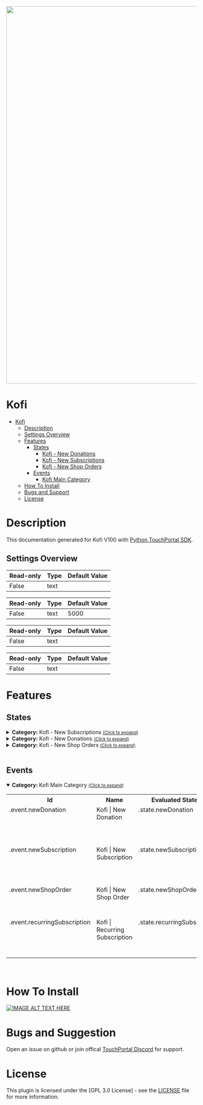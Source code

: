 
<img src="https://github.com/gitagogaming/Kofi-TouchPortal-Plugin/assets/76603653/4c3e4761-ad49-4863-841d-4103de39389a" width="1000" height="1000">

# Kofi
- [Kofi](#Kofi)
  - [Description](#description) 
  - [Settings Overview](#Settings-Overview)
  - [Features](#Features)
    - [States](#states)
        - [Kofi - New Donations](#gitago.kofi.donationstates)
        - [Kofi - New Subscriptions](#gitago.kofi.subscriptionstates)
        - [Kofi - New Shop Orders](#gitago.kofi.shopstates)
    - [Events](#events)
        - [Kofi Main Category](#gitago.kofi.mainevents)
  - [How To Install](#how-to-install)
  - [Bugs and Support](#bugs-and-suggestion)
  - [License](#license)
  
# Description

This documentation generated for Kofi V100 with [Python TouchPortal SDK](https://github.com/KillerBOSS2019/TouchPortal-API).

## Settings Overview
| Read-only | Type | Default Value |
| --- | --- | --- |
| False | text |  |

| Read-only | Type | Default Value |
| --- | --- | --- |
| False | text | 5000 |

| Read-only | Type | Default Value |
| --- | --- | --- |
| False | text |  |

| Read-only | Type | Default Value |
| --- | --- | --- |
| False | text |  |


# Features

## States
<details id='gitago.kofi.subscriptionstates'><summary><b>Category:</b> Kofi - New Subscriptions <small><ins>(Click to expand)</ins></small></summary>


| Id | Description | DefaultValue | parentGroup |
| --- | --- | --- | --- |
| .subscription.is_first_subscription_payment | Is this the first subscription payment |  |   |
| .subscription.timestamp | Timestamp of the Subscription Payment |  |   |
| .subscription.is_public | Is the Subscription Payment Public |  |   |
| .subscription.from_name | Name of the Subscriber |  |   |
| .subscription.message | Message from the Subscriber |  |   |
| .subscription.amount | Amount of the Subscription Payment |  |   |
| .subscription.currency_type | Currency Type of the Subscription Payment |  |   |
| .subscription.tier_name | Name of the Subscription Tier |  |   |
| .state.newSubscription | New Subscription Event |  |   |
| .state.recurringSubscription | Recurring Subscription Event |  |   |
</details>

<details id='gitago.kofi.donationstates'><summary><b>Category:</b> Kofi - New Donations <small><ins>(Click to expand)</ins></small></summary>


| Id | Description | DefaultValue | parentGroup |
| --- | --- | --- | --- |
| .donation.name | Name of the Donor |  |   |
| .donation.message | Message from the Donor |  |   |
| .donation.amount | Amount Donated |  |   |
| .donation.timestamp | Timestamp of the Donation |  |   |
| .donation.is_public | Is the Donation Public |  |   |
| .donation.currency | Currency Type of the Donation |  |   |
| .state.newDonation | New Donation Event |  |   |
</details>

<details id='gitago.kofi.shopstates'><summary><b>Category:</b> Kofi - New Shop Orders <small><ins>(Click to expand)</ins></small></summary>


| Id | Description | DefaultValue | parentGroup |
| --- | --- | --- | --- |
| .shop.timestamp | Timestamp of the Shop Order |  |   |
| .shop.is_public | Is the Shop Order Public |  |   |
| .shop.city | City of the Shop Order |  |   |
| .shop.state | State of the Shop Order |  |   |
| .shop.country | Country of the Shop Order |  |   |
| .shop.country_code | Country Code of the Shop Order |  |   |
| .shop.shop_item_1 | Shop Item 1 Details |  |   |
| .shop.shop_item_2 | Shop Item 2 Details |  |   |
| .shop.shop_item_3 | Shop Item 3 Details |  |   |
| .shop.shop_item_4 | Shop Item 4 Details |  |   |
| .shop.shop_item_5 | Shop Item 5 Details |  |   |
| .shop.shop_item_6 | Shop Item 6 Details |  |   |
| .shop.total_items | Total Items Ordered |  |   |
| .shop.amount | Total Amount of the Shop Order |  |   |
| .state.newShopOrder | New Shop Order Event |  |   |
</details>

<br>

## Events

<td></tr>
<td></tr>
<td></tr>
<td></tr>
<details open id='gitago.kofi.mainevents'><summary><b>Category: </b>Kofi Main Category <small><ins>(Click to expand)</ins></small></summary>

<table>
<tr valign='buttom'><th>Id</th><th>Name</th><th nowrap>Evaluated State Id</th><th>Format</th><th>Type</th><th>Choice(s)</th></tr>
<tr valign='top'><td>.event.newDonation</td><td>Kofi | New Donation</td><td>.state.newDonation</td><td>When receiving a new donation $val</td><td>choice</td><td><ul><li>True</li></ul></td><tr valign='top'><td>.event.newSubscription</td><td>Kofi | New Subscription</td><td>.state.newSubscription</td><td>When receiving a new subscription $val</td><td>choice</td><td><ul><li>True</li></ul></td><tr valign='top'><td>.event.newShopOrder</td><td>Kofi | New Shop Order</td><td>.state.newShopOrder</td><td>When receiving a new shop order $val</td><td>choice</td><td><ul><li>True</li></ul></td><tr valign='top'><td>.event.recurringSubscription</td><td>Kofi | Recurring Subscription</td><td>.state.recurringSubscription</td><td>When receiving a recurring subscription $val</td><td>choice</td><td><ul><li>True</li></ul></td></table></details>
<br>

# How To Install
<a href="https://www.youtube.com/watch?v=Hv2nZPQMh24">
  <img src="https://img.youtube.com/vi/Hv2nZPQMh24/0.jpg" alt="IMAGE ALT TEXT HERE">
</a>

# Bugs and Suggestion
Open an issue on github or join offical [TouchPortal Discord](https://discord.gg/MgxQb8r) for support.


# License
This plugin is licensed under the [GPL 3.0 License] - see the [LICENSE](LICENSE) file for more information.

